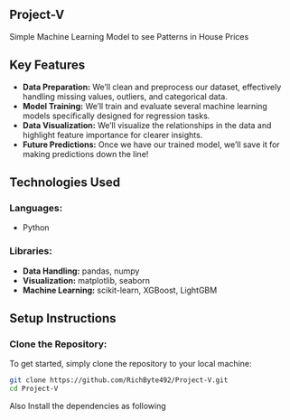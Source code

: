 ## Project-V
Simple Machine Learning Model to see Patterns in House Prices 

## Key Features
- **Data Preparation:** We’ll clean and preprocess our dataset, effectively handling missing values, outliers, and categorical data.
- **Model Training:** We’ll train and evaluate several machine learning models specifically designed for regression tasks.
- **Data Visualization:** We’ll visualize the relationships in the data and highlight feature importance for clearer insights.
- **Future Predictions:** Once we have our trained model, we’ll save it for making predictions down the line!

## Technologies Used
### Languages:
- Python

### Libraries:
- **Data Handling:** pandas, numpy
- **Visualization:** matplotlib, seaborn
- **Machine Learning:** scikit-learn, XGBoost, LightGBM

## Setup Instructions

### Clone the Repository:
To get started, simply clone the repository to your local machine:
```bash
git clone https://github.com/RichByte492/Project-V.git
cd Project-V
```

Also Install the dependencies as following 

